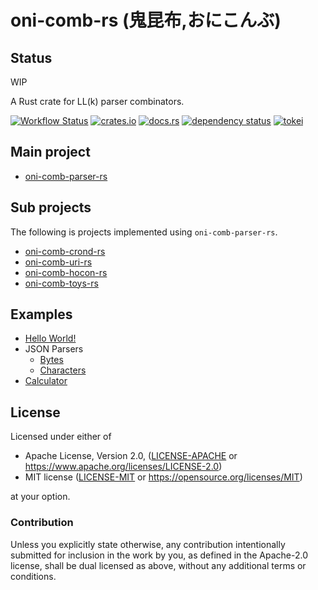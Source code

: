 # oni-comb-rs (鬼昆布,おにこんぶ)

## Status

WIP

A Rust crate for LL(k) parser combinators.

[![Workflow Status](https://github.com/j5ik2o/oni-comb-rs/workflows/ci/badge.svg)](https://github.com/j5ik2o/oni-comb-rs/actions?query=workflow%3A%22ci%22)
[![crates.io](https://img.shields.io/crates/v/oni-comb-parser-rs.svg)](https://crates.io/crates/oni-comb-parser-rs)
[![docs.rs](https://docs.rs/oni-comb-parser-rs/badge.svg)](https://docs.rs/oni-comb-parser-rs)
[![dependency status](https://deps.rs/repo/github/j5ik2o/oni-comb-parser-rs/status.svg)](https://deps.rs/repo/github/j5ik2o/oni-comb-parser-rs)
[![tokei](https://tokei.rs/b1/github/j5ik2o/oni-comb-rs)](https://github.com/XAMPPRocky/tokei)

## Main project

- [oni-comb-parser-rs](https://github.com/j5ik2o/oni-comb-rs/tree/main/parser) 

## Sub projects

The following is projects implemented using `oni-comb-parser-rs`.

- [oni-comb-crond-rs](https://github.com/j5ik2o/oni-comb-rs/tree/main/crond/)
- [oni-comb-uri-rs](https://github.com/j5ik2o/oni-comb-rs/tree/main/uri/)
- [oni-comb-hocon-rs](https://github.com/j5ik2o/oni-comb-rs/tree/main/hocon/)
- [oni-comb-toys-rs](https://github.com/j5ik2o/oni-comb-rs/tree/main/toys/)

## Examples

- [Hello World!](https://github.com/j5ik2o/oni-comb-rs/tree/main/parser/examples/hello_world.rs)
- JSON Parsers
  - [Bytes](https://github.com/j5ik2o/oni-comb-rs/tree/main/parser/examples/json_byte.rs)
  - [Characters](https://github.com/j5ik2o/oni-comb-rs/tree/main/parser/examples/json_char.rs)
- [Calculator](https://github.com/j5ik2o/oni-comb-rs/tree/main/parser/examples/calculator.rs)

## License

Licensed under either of

* Apache License, Version 2.0, ([LICENSE-APACHE](LICENSE-APACHE) or https://www.apache.org/licenses/LICENSE-2.0)
* MIT license ([LICENSE-MIT](LICENSE-MIT) or https://opensource.org/licenses/MIT)

at your option.

### Contribution

Unless you explicitly state otherwise, any contribution intentionally submitted for inclusion in the work by you, as defined in the Apache-2.0 license, shall be dual licensed as above, without any additional terms or conditions.

